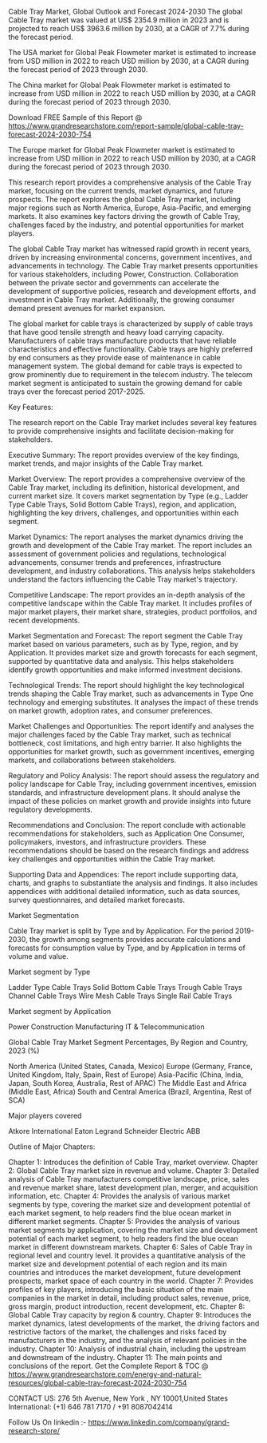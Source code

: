 Cable Tray Market, Global Outlook and Forecast 2024-2030
The global Cable Tray market was valued at US$ 2354.9 million in 2023 and is projected to reach US$ 3963.6 million by 2030, at a CAGR of 7.7% during the forecast period.

The USA market for Global Peak Flowmeter market is estimated to increase from USD million in 2022 to reach USD million by 2030, at a CAGR during the forecast period of 2023 through 2030.

The China market for Global Peak Flowmeter market is estimated to increase from USD million in 2022 to reach USD million by 2030, at a CAGR during the forecast period of 2023 through 2030.

Download FREE Sample of this Report @ https://www.grandresearchstore.com/report-sample/global-cable-tray-forecast-2024-2030-754

The Europe market for Global Peak Flowmeter market is estimated to increase from USD million in 2022 to reach USD million by 2030, at a CAGR during the forecast period of 2023 through 2030.

This research report provides a comprehensive analysis of the Cable Tray market, focusing on the current trends, market dynamics, and future prospects. The report explores the global Cable Tray market, including major regions such as North America, Europe, Asia-Pacific, and emerging markets. It also examines key factors driving the growth of Cable Tray, challenges faced by the industry, and potential opportunities for market players.

The global Cable Tray market has witnessed rapid growth in recent years, driven by increasing environmental concerns, government incentives, and advancements in technology. The Cable Tray market presents opportunities for various stakeholders, including Power, Construction. Collaboration between the private sector and governments can accelerate the development of supportive policies, research and development efforts, and investment in Cable Tray market. Additionally, the growing consumer demand present avenues for market expansion.

The global market for cable trays is characterized by supply of cable trays that have good tensile strength and heavy load carrying capacity. Manufacturers of cable trays manufacture products that have reliable characteristics and effective functionality. Cable trays are highly preferred by end consumers as they provide ease of maintenance in cable management system. The global demand for cable trays is expected to grow prominently due to requirement in the telecom industry. The telecom market segment is anticipated to sustain the growing demand for cable trays over the forecast period 2017-2025.

Key Features:

The research report on the Cable Tray market includes several key features to provide comprehensive insights and facilitate decision-making for stakeholders.

Executive Summary: The report provides overview of the key findings, market trends, and major insights of the Cable Tray market.

Market Overview: The report provides a comprehensive overview of the Cable Tray market, including its definition, historical development, and current market size. It covers market segmentation by Type (e.g., Ladder Type Cable Trays, Solid Bottom Cable Trays), region, and application, highlighting the key drivers, challenges, and opportunities within each segment.

Market Dynamics: The report analyses the market dynamics driving the growth and development of the Cable Tray market. The report includes an assessment of government policies and regulations, technological advancements, consumer trends and preferences, infrastructure development, and industry collaborations. This analysis helps stakeholders understand the factors influencing the Cable Tray market's trajectory.

Competitive Landscape: The report provides an in-depth analysis of the competitive landscape within the Cable Tray market. It includes profiles of major market players, their market share, strategies, product portfolios, and recent developments.

Market Segmentation and Forecast: The report segment the Cable Tray market based on various parameters, such as by Type, region, and by Application. It provides market size and growth forecasts for each segment, supported by quantitative data and analysis. This helps stakeholders identify growth opportunities and make informed investment decisions.

Technological Trends: The report should highlight the key technological trends shaping the Cable Tray market, such as advancements in Type One technology and emerging substitutes. It analyses the impact of these trends on market growth, adoption rates, and consumer preferences.

Market Challenges and Opportunities: The report identify and analyses the major challenges faced by the Cable Tray market, such as technical bottleneck, cost limitations, and high entry barrier. It also highlights the opportunities for market growth, such as government incentives, emerging markets, and collaborations between stakeholders.

Regulatory and Policy Analysis: The report should assess the regulatory and policy landscape for Cable Tray, including government incentives, emission standards, and infrastructure development plans. It should analyse the impact of these policies on market growth and provide insights into future regulatory developments.

Recommendations and Conclusion: The report conclude with actionable recommendations for stakeholders, such as Application One Consumer, policymakers, investors, and infrastructure providers. These recommendations should be based on the research findings and address key challenges and opportunities within the Cable Tray market.

Supporting Data and Appendices: The report include supporting data, charts, and graphs to substantiate the analysis and findings. It also includes appendices with additional detailed information, such as data sources, survey questionnaires, and detailed market forecasts.

Market Segmentation

Cable Tray market is split by Type and by Application. For the period 2019-2030, the growth among segments provides accurate calculations and forecasts for consumption value by Type, and by Application in terms of volume and value.

Market segment by Type

Ladder Type Cable Trays
Solid Bottom Cable Trays
Trough Cable Trays
Channel Cable Trays
Wire Mesh Cable Trays
Single Rail Cable Trays

Market segment by Application

Power
Construction
Manufacturing
IT & Telecommunication

Global Cable Tray Market Segment Percentages, By Region and Country, 2023 (%)

North America (United States, Canada, Mexico)
Europe (Germany, France, United Kingdom, Italy, Spain, Rest of Europe)
Asia-Pacific (China, India, Japan, South Korea, Australia, Rest of APAC)
The Middle East and Africa (Middle East, Africa)
South and Central America (Brazil, Argentina, Rest of SCA)

Major players covered

Atkore International
Eaton
Legrand
Schneider Electric
ABB

Outline of Major Chapters:

Chapter 1: Introduces the definition of Cable Tray, market overview.
Chapter 2: Global Cable Tray market size in revenue and volume.
Chapter 3: Detailed analysis of Cable Tray manufacturers competitive landscape, price, sales and revenue market share, latest development plan, merger, and acquisition information, etc.
Chapter 4: Provides the analysis of various market segments by type, covering the market size and development potential of each market segment, to help readers find the blue ocean market in different market segments.
Chapter 5: Provides the analysis of various market segments by application, covering the market size and development potential of each market segment, to help readers find the blue ocean market in different downstream markets.
Chapter 6: Sales of Cable Tray in regional level and country level. It provides a quantitative analysis of the market size and development potential of each region and its main countries and introduces the market development, future development prospects, market space of each country in the world.
Chapter 7: Provides profiles of key players, introducing the basic situation of the main companies in the market in detail, including product sales, revenue, price, gross margin, product introduction, recent development, etc.
Chapter 8: Global Cable Tray capacity by region & country.
Chapter 9: Introduces the market dynamics, latest developments of the market, the driving factors and restrictive factors of the market, the challenges and risks faced by manufacturers in the industry, and the analysis of relevant policies in the industry.
Chapter 10: Analysis of industrial chain, including the upstream and downstream of the industry.
Chapter 11: The main points and conclusions of the report.
Get the Complete Report & TOC @ https://www.grandresearchstore.com/energy-and-natural-resources/global-cable-tray-forecast-2024-2030-754

CONTACT US:
276 5th Avenue, New York , NY 10001,United States
International: (+1) 646 781 7170 / +91 8087042414

Follow Us On linkedin :- https://www.linkedin.com/company/grand-research-store/
